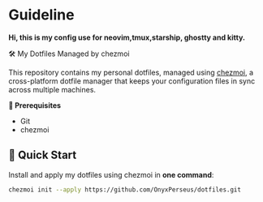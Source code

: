 # Guideline
**Hi, this is my config use for neovim,tmux,starship, ghostty and kitty.**

🛠️ My Dotfiles Managed by chezmoi

This repository contains my personal dotfiles, managed using [chezmoi](https://www.chezmoi.io/), a cross-platform dotfile manager that keeps your configuration files in sync across multiple machines.

**🧰 Prerequisites**
- Git 
- chezmoi

## 🚀 Quick Start

Install and apply my dotfiles using chezmoi in **one command**:

```sh
chezmoi init --apply https://github.com/OnyxPerseus/dotfiles.git
```
